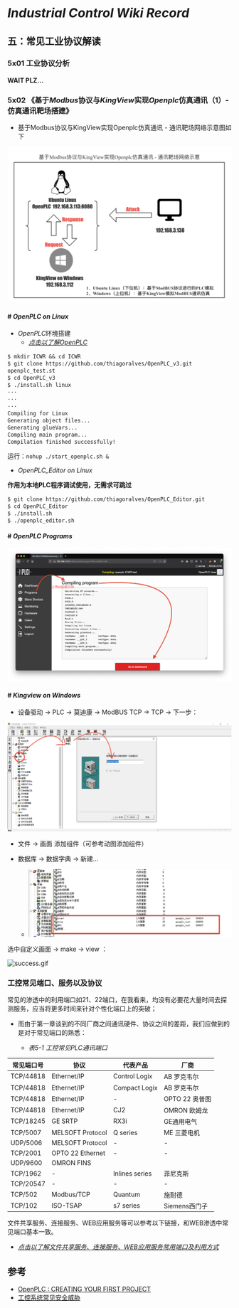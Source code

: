 # *Industrial Control Wiki Record* 

## 五：常见工业协议解读



### 5x01 工业协议分析

#### WAIT PLZ...

### 5x02 《基于*Modbus*协议与*KingView*实现*Openplc*仿真通讯（1）- 仿真通讯靶场搭建》

- 基于Modbus协议与KingView实现Openplc仿真通讯 - 通讯靶场网络示意图如下

![assets-network-show.png](assets/assets-network-show.png)

#### # *OpenPLC on Linux*

- *OpenPLC*环境搭建
	- [*点击以了解OpenPLC*](https://github.com/thiagoralves/OpenPLC_v3)

```
$ mkdir ICWR && cd ICWR
$ git clone https://github.com/thiagoralves/OpenPLC_v3.git
openplc_test.st
$ cd OpenPLC_v3
$ ./install.sh linux
···
···
···
Compiling for Linux
Generating object files...
Generating glueVars...
Compiling main program...
Compilation finished successfully!
```

运行：`nohup ./start_openplc.sh &`

- *OpenPLC_Editor on Linux*

**作用为本地PLC程序调试使用，无需求可跳过**

```
$ git clone https://github.com/thiagoralves/OpenPLC_Editor.git
$ cd OpenPLC_Editor
$ ./install.sh
$ ./openplc_editor.sh
```

#### # *OpenPLC Programs*

![](assets/OpenPLC_TODO1.png)


#### # *Kingview on Windows*

- 设备驱动 -> PLC -> 莫迪康 -> ModBUS TCP -> TCP -> 下一步：

![KingView_OPENPLC_TODO](assets/KingView_OPENPLC_TODO.png)

- 文件 -> 画面 添加组件（可参考动图添加组件）

- 数据库 -> 数据字典 -> 新建...
	- ![](assets/KingView_OPENPLC_TODO2.png)

选中自定义画面 -> make -> view ：

![success.gif](assets/KingView_OPENPLC_success.gif)


### 工控常见端口、服务以及协议

常见的渗透中的利用端口如21、22端口，在我看来，均没有必要花大量时间去探测服务，应当将更多时间来针对个性化端口上的突破；

- 而由于第一章谈到的不同厂商之间通讯硬件、协议之间的差距，我们应做到的是对于常见端口的熟悉：

	- _表5-1 工控常见PLC通讯端口_

 常见端口号  |  协议 | 代表产品 | 厂商
 -----------|-----------|----------------------|-----------
 TCP/44818	| Ethernet/IP | Control Logix | AB 罗克韦尔
 TCP/44818	| Ethernet/IP | Compact Logix | AB 罗克韦尔
 TCP/44818	| Ethernet/IP | - 				| OPTO 22 奥普图
 TCP/44818	| Ethernet/IP | CJ2				| OMRON 欧姆龙
 TCP/18245	| GE SRTP	  | RX3i			| GE通用电气
 TCP/5007	| MELSOFT Protocol | Q series 		| ME 三菱电机
 UDP/5006	| MELSOFT Protocol | - 				| -
 TCP/2001	| OPTO 22 Ethernet | - 				| -
 UDP/9600	| OMRON FINS
 TCP/1962	| -			  | Inlines series      | 菲尼克斯
 TCP/20547	| - 		  | - 					| -
 TCP/502	| Modbus/TCP  | Quantum				| 施耐德
 TCP/102	| ISO-TSAP	  | s7 series			| Siemens西门子

 文件共享服务、连接服务、WEB应用服务等可以参考以下链接，和WEB渗透中常见端口基本一致。
 - [*点击以了解文件共享服务、连接服务、WEB应用服务常用端口及利用方式*](https://www.yuque.com/tidesec/ics/dca86987e7f1058d4a30fc5813cb2f2d#469c29e8)

## 参考

- [OpenPLC : CREATING YOUR FIRST PROJECT](https://www.openplcproject.com/reference/basics/first-project.html)
- [工控系统常见安全威胁](https://www.yuque.com/tidesec/ics/f758973f916fd57513b7637fca32708d#8a887b45)

